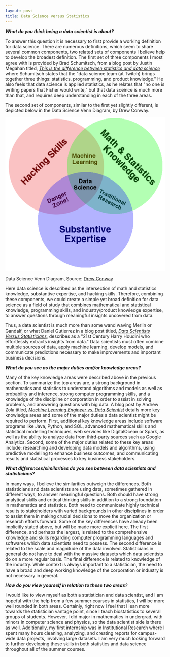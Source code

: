 ```yaml
---
layout: post
title: Data Science versus Statistics
---
```


<i><b>What do you think being a data scientist is about?</b></i>

To answer this question it is necessary to first provide a working definition for data science.  There are numerous definitions, which seem to share several common components, two related sets of components I believe help to develop the broadest definition.  The first set of three components I most agree with is provided by Brad Schumitsch, from a blog post by Justin Megahan titled,  <a href="https://mixpanel.com/blog/2016/03/30/this-is-the-difference-between-statistics-and-data-science/"><i>This is the difference between statistics and data science</i></a> where Schumitsch states that the "data science team (at Twitch) brings together three things: statistics, programming, and product knowledge."  He also feels that data science is applied statistics, as he relates that "no one is writing papers that Fisher would write," but that data sceince is much more than that, and requires deep understanding in each of the three areas.

The second set of components, similar to the first yet slightly different, is depicted below in the Data Science Venn Diagram, by Drew Conway.

<p><img src="https://raw.githubusercontent.com/ztvaskal/ztvaskal.github.io/master/images/Data_Science_VD.png" alt="Data Science Venn Diagram by Drew Conway"></p>


Data Science Venn Diagram, 
Source: <a href="http://drewconway.com/zia/2013/3/26/the-data-science-venn-diagram">Drew Conway</a>

Here data science is described as the intersection of math and statistics knowledge, substantive expertise, and hacking skills. Therefore, combining these components, we could create a simple yet broad definition for data science as a field of study that combines mathematical and statistical knowledge, programming skills, and industry/product knowledge expertise, to answer questions through meaningful insights uncovered from data.

Thus, a data scientist is much more than some wand waving Merlin or Gandalf, or what Daniel Gutierrez in a blog post titled, <a href="https://medium.com/odscjournal/data-scientists-versus-statisticians-8ea146b7a47f"><i>Data Scientists Versus Statisticians</i></a>, describes as a "21st Century Harry Houdini who effortlessly extracts insights from data."  Data scientists must often combine multiple sources of data, apply machine learning, develop models, and communicate predictions necessary to make improvements and important business decisions.

<i><b>What do you see as the major duties and/or knowledge areas?</b></i>

Many of the key knowledge areas were described above in the previous section.  To summarize the top areas are, a strong background in mathematics and statistics to understand algorithms and models as well as probability and inference, strong computer programming skills, and a knowledge of the discipline or corporation in order to assist in solving problems, and answering questions with big data.  A blog post by Andrew Zola titled, <a href="https://www.springboard.com/blog/machine-learning-engineer-vs-data-scientist/"><i>Machine Learning Engineer vs. Data Scientist</i></a> details more key knowledge areas and some of the major duties a data scientist might be required to perform.  First, additional key knowledge areas include software programs like Java, Python, and SQL, advanced mathematical skills and statistical modelling techniques, web services like DigitalOcean or Spark, as well as the ability to analyze data from third-party sources such as Google Analytics. Second, some of the major duties related to these key areas include: researching and developing data models and algorithms, using predictive modelling to enhance business outcomes, and communicating results and statistical processes to key business stakeholders.

<i><b>What differences/similarities do you see between data scientists and statisticians?</b></i>

In many ways, I believe the similarities outweigh the differences.  Both statisticians and data scientists are using data, sometimes gathered in different ways, to answer meaningful questions.  Both should have strong analytical skills and critical thinking skills in addition to a strong foundation in mathematics and statistics.  Both need to communicate highly technical results to stakeholders with varied backgrounds in other disciplines in order to assist them in making crucial decisions to move the organization or research efforts forward.  Some of the key differences have already been implicitly stated above, but will be made more explicit here.  The first difference, and perhaps the largest, is related to the comprehensive knowledge and skills regarding computer programming languages and softwares which data scientists need to possess.  The second difference is related to the scale and magnitude of the data involved.  Statisticians in general do not have to deal with the massive datasets which data scientists do on a more regular basis.  The final difference is related to knowledge of the industry.  While context is always important to a statistician, the need to have a broad and deep working knowledge of the corporation or industry is not necessary in general.

<i><b>How do you view yourself in relation to these two areas?</b></i>

I would like to view myself as both a statistician and data scientist, and I am hopeful with the help from a few summer courses in statistics, I will be more well rounded in both areas. Certainly, right now I feel that I lean more towards the statistician vantage point, since I teach biostatistics to several groups of students.  However, I did major in mathematics in undergrad, with minors in computer science and physics, so the data scientist side is there as well.  Additionally, my first internship was in Institutional Research where I spent many hours cleaning, analyzing, and creating reports for campus-wide data projects, involving large datasets.  I am very much looking forward to further developing these skills in both statistics and data science throughout all of the summer courses.  

